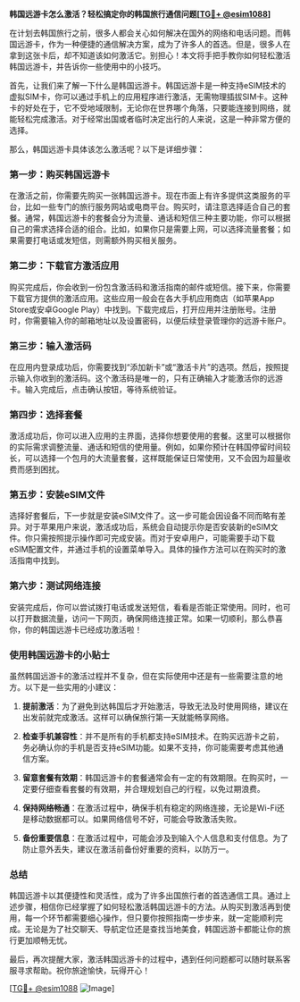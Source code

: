 **韩国远游卡怎么激活？轻松搞定你的韩国旅行通信问题[[TG💪+ @esim1088](https://t.me/s/esim1088)]**

在计划去韩国旅行之前，很多人都会关心如何解决在国外的网络和电话问题。而韩国远游卡，作为一种便捷的通信解决方案，成为了许多人的首选。但是，很多人在拿到这张卡后，却不知道该如何激活它。别担心！本文将手把手教你如何轻松激活韩国远游卡，并告诉你一些使用中的小技巧。

首先，让我们来了解一下什么是韩国远游卡。韩国远游卡是一种支持eSIM技术的虚拟SIM卡，你可以通过手机上的应用程序进行激活，无需物理插拔SIM卡。这种卡的好处在于，它不受地域限制，无论你在世界哪个角落，只要能连接到网络，就能轻松完成激活。对于经常出国或者临时决定出行的人来说，这是一种非常方便的选择。

那么，韩国远游卡具体该怎么激活呢？以下是详细步骤：

### **第一步：购买韩国远游卡**
在激活之前，你需要先购买一张韩国远游卡。现在市面上有许多提供这类服务的平台，比如一些专门的旅行服务网站或电商平台。购买时，请注意选择适合自己的套餐。通常，韩国远游卡的套餐会分为流量、通话和短信三种主要功能，你可以根据自己的需求选择合适的组合。比如，如果你只是需要上网，可以选择流量套餐；如果需要打电话或发短信，则需额外购买相关服务。

### **第二步：下载官方激活应用**
购买完成后，你会收到一份包含激活码和激活指南的邮件或短信。接下来，你需要下载官方提供的激活应用。这些应用一般会在各大手机应用商店（如苹果App Store或安卓Google Play）中找到。下载完成后，打开应用并注册账号。注册时，你需要输入你的邮箱地址以及设置密码，以便后续登录管理你的远游卡账户。

### **第三步：输入激活码**
在应用内登录成功后，你需要找到“添加新卡”或“激活卡片”的选项。然后，按照提示输入你收到的激活码。这个激活码是唯一的，只有正确输入才能激活你的远游卡。输入完成后，点击确认按钮，等待系统验证。

### **第四步：选择套餐**
激活成功后，你可以进入应用的主界面，选择你想要使用的套餐。这里可以根据你的实际需求调整流量、通话和短信的使用量。例如，如果你预计在韩国停留时间较长，可以选择一个包月的大流量套餐，这样既能保证日常使用，又不会因为超量收费而感到困扰。

### **第五步：安装eSIM文件**
选择好套餐后，下一步就是安装eSIM文件了。这一步可能会因设备不同而略有差异。对于苹果用户来说，激活成功后，系统会自动提示你是否安装新的eSIM文件。你只需按照提示操作即可完成安装。而对于安卓用户，可能需要手动下载eSIM配置文件，并通过手机的设置菜单导入。具体的操作方法可以在购买时的激活指南中找到。

### **第六步：测试网络连接**
安装完成后，你可以尝试拨打电话或发送短信，看看是否能正常使用。同时，也可以打开数据流量，访问一下网页，确保网络连接正常。如果一切顺利，那么恭喜你，你的韩国远游卡已经成功激活啦！

### **使用韩国远游卡的小贴士**

虽然韩国远游卡的激活过程并不复杂，但在实际使用中还是有一些需要注意的地方。以下是一些实用的小建议：

1. **提前激活**：为了避免到达韩国后才开始激活，导致无法及时使用网络，建议在出发前就完成激活。这样可以确保旅行第一天就能畅享网络。
   
2. **检查手机兼容性**：并不是所有的手机都支持eSIM技术。在购买远游卡之前，务必确认你的手机是否支持eSIM功能。如果不支持，你可能需要考虑其他通信方案。

3. **留意套餐有效期**：韩国远游卡的套餐通常会有一定的有效期限。在购买时，一定要仔细查看套餐的有效期，并合理规划自己的行程，以免过期浪费。

4. **保持网络畅通**：在激活过程中，确保手机有稳定的网络连接，无论是Wi-Fi还是移动数据都可以。如果网络信号不好，可能会导致激活失败。

5. **备份重要信息**：在激活过程中，可能会涉及到输入个人信息和支付信息。为了防止意外丢失，建议在激活前备份好重要的资料，以防万一。

### **总结**

韩国远游卡以其便捷性和灵活性，成为了许多出国旅行者的首选通信工具。通过上述步骤，相信你已经掌握了如何轻松激活韩国远游卡的方法。从购买到激活再到使用，每一个环节都需要细心操作，但只要你按照指南一步步来，就一定能顺利完成。无论是为了社交聊天、导航定位还是查找当地美食，韩国远游卡都能让你的旅行更加顺畅无忧。

最后，再次提醒大家，激活韩国远游卡的过程中，遇到任何问题都可以随时联系客服寻求帮助。祝你旅途愉快，玩得开心！

[[TG💪+ @esim1088](https://t.me/s/esim1088) ![Image](https://i.postimg.cc/4NQfJmqS/Snipaste-2025-05-13-00-14-12.png)]